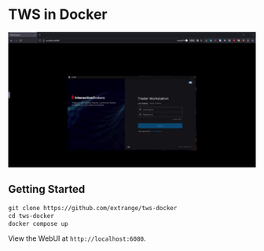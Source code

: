 # TWS in Docker

![](screenshot.jpg)

## Getting Started


```
git clone https://github.com/extrange/tws-docker
cd tws-docker
docker compose up
```

View the WebUI at `http://localhost:6080`.